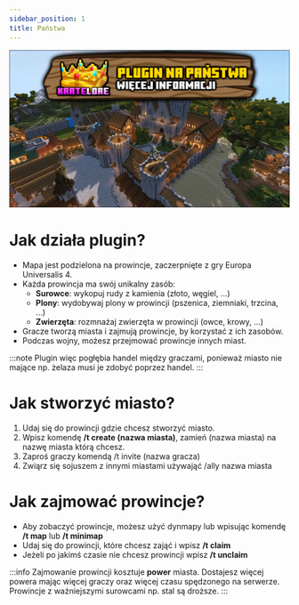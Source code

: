 ```yaml
---
sidebar_position: 1
title: Państwa
---
```


![Plugin na panstwa](./img/pluginnapanstwawiecejinfo.png)

# Jak działa plugin?
- Mapa jest podzielona na prowincje, zaczerpnięte z gry Europa Universalis 4.
- Każda prowincja ma swój unikalny zasób:
	- **Surowce**: wykopuj rudy z kamienia (złoto, węgiel, ...)
	- **Plony**: wydobywaj plony w prowincji (pszenica, ziemniaki, trzcina, ...)
	- **Zwierzęta**: rozmnażaj zwierzęta w prowincji (owce, krowy, ...)
- Gracze tworzą miasta i zajmują prowincje, by korzystać z ich zasobów.
- Podczas wojny, możesz przejmować prowincje innych miast.

:::note
Plugin więc pogłębia handel między graczami, ponieważ miasto nie mające np. żelaza musi je zdobyć poprzez handel.
:::

# Jak stworzyć miasto?
1. Udaj się do prowincji gdzie chcesz stworzyć miasto.
2. Wpisz komendę **/t create (nazwa miasta)**, zamień (nazwa miasta) na nazwę miasta którą chcesz.
3. Zaproś graczy komendą /t invite (nazwa gracza)
4. Zwiąrz się sojuszem z innymi miastami używająć /ally nazwa miasta

# Jak zajmować prowincje?
- Aby zobaczyć prowincje, możesz użyć dynmapy lub wpisując komendę **/t map** lub **/t minimap**
- Udaj się do prowincji, które chcesz zająć i wpisz **/t claim**
- Jeżeli po jakimś czasie nie chcesz prowincji wpisz **/t unclaim**

:::info
Zajmowanie prowincji kosztuje **power** miasta. Dostajesz więcej powera mając więcej graczy oraz więcej czasu spędzonego na serwerze. Prowincje z ważniejszymi surowcami np. stal są droższe.
:::





